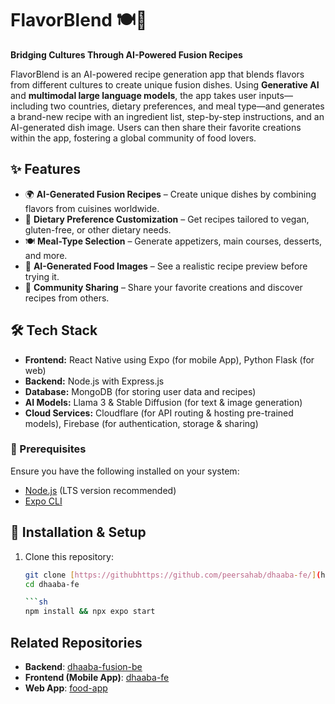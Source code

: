 # FlavorBlend 🍽️🤖  

**Bridging Cultures Through AI-Powered Fusion Recipes**  

FlavorBlend is an AI-powered recipe generation app that blends flavors from different cultures to create unique fusion dishes. Using **Generative AI** and **multimodal large language models**, the app takes user inputs—including two countries, dietary preferences, and meal type—and generates a brand-new recipe with an ingredient list, step-by-step instructions, and an AI-generated dish image. Users can then share their favorite creations within the app, fostering a global community of food lovers.  

## ✨ Features  

- 🌍 **AI-Generated Fusion Recipes** – Create unique dishes by combining flavors from cuisines worldwide.  
- 🥗 **Dietary Preference Customization** – Get recipes tailored to vegan, gluten-free, or other dietary needs.  
- 🍽️ **Meal-Type Selection** – Generate appetizers, main courses, desserts, and more.  
- 🎨 **AI-Generated Food Images** – See a realistic recipe preview before trying it.  
- 🔗 **Community Sharing** – Share your favorite creations and discover recipes from others.  

## 🛠️ Tech Stack  

- **Frontend:** React Native using Expo (for mobile App), Python Flask (for web)  
- **Backend:** Node.js with Express.js  
- **Database:** MongoDB (for storing user data and recipes)  
- **AI Models:** Llama 3 & Stable Diffusion (for text & image generation)  
- **Cloud Services:** Cloudflare (for API routing & hosting pre-trained models), Firebase (for authentication, storage & sharing)  

### **📌 Prerequisites**
Ensure you have the following installed on your system:
- [Node.js](https://nodejs.org/) (LTS version recommended)
- [Expo CLI](https://docs.expo.dev/get-started/installation/)

## 🚀 Installation & Setup  

1. Clone this repository:  
   ```sh
   git clone [https://githubhttps://github.com/peersahab/dhaaba-fe/](https://github.com/peersahab/dhaaba-fe)
   cd dhaaba-fe

   ```sh
   npm install && npx expo start

## Related Repositories

- **Backend**: [dhaaba-fusion-be](https://github.com/AashikSharif/dhaaba-fusion-be/)
- **Frontend (Mobile App)**: [dhaaba-fe](https://github.com/peersahab/dhaaba-fe/)
- **Web App**: [food-app](https://github.com/AashikSharif/food-app/)
